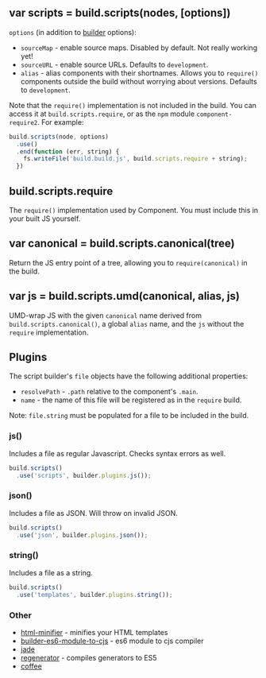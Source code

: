 ## var scripts = build.scripts(nodes, [options])

`options` (in addition to [builder](./builders.md) options):

- `sourceMap` <false> - enable source maps. Disabled by default. Not really working yet!
- `sourceURL` <false> - enable source URLs. Defaults to `development`.
- `alias` <false> - alias components with their shortnames. Allows you to `require()` components outside the build without worrying about versions. Defaults to `development`.

Note that the `require()` implementation is not included in the build.
You can access it at `build.scripts.require`, or as the `npm` module `component-require2`.
For example:

```js
build.scripts(node, options)
  .use()
  .end(function (err, string) {
    fs.writeFile('build.build.js', build.scripts.require + string);
  })
```

## build.scripts.require

The `require()` implementation used by Component. You must include this in your built JS yourself.

## var canonical = build.scripts.canonical(tree)

Return the JS entry point of a tree, allowing you to `require(canonical)` in the build.

## var js = build.scripts.umd(canonical, alias, js)

UMD-wrap JS with the given `canonical` name derived from `build.scripts.canonical()`, a global `alias` name, and the `js` without the `require` implementation.

## Plugins

The script builder's `file` objects have the following additional properties:

- `resolvePath` - `.path` relative to the component's `.main`.
- `name` - the name of this file will be registered as in the `require` build.

Note: `file.string` must be populated for a file to be included in the build.

### js()

Includes a file as regular Javascript.
Checks syntax errors as well.

```js
build.scripts()
  .use('scripts', builder.plugins.js());
```

### json()

Includes a file as JSON. Will throw on invalid JSON.

```js
build.scripts()
  .use('json', builder.plugins.json());
```

### string()

Includes a file as a string.

```js
build.scripts()
  .use('templates', builder.plugins.string());
```

### Other

- [html-minifier](https://github.com/component/builder-html-minifier) - minifies your HTML templates
- [builder-es6-module-to-cjs](builder-es6-module-to-cjs) - es6 module to cjs compiler
- [jade](https://github.com/component/builder-jade)
- [regenerator](https://github.com/component/builder-regenerator) - compiles generators to ES5
- [coffee](https://github.com/component/builder-coffee)
